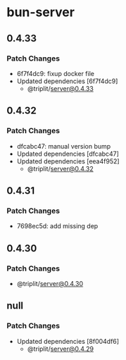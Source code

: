 # bun-server

## 0.4.33

### Patch Changes

- 6f7f4dc9: fixup docker file
- Updated dependencies [6f7f4dc9]
  - @triplit/server@0.4.33

## 0.4.32

### Patch Changes

- dfcabc47: manual version bump
- Updated dependencies [dfcabc47]
- Updated dependencies [eea4f952]
  - @triplit/server@0.4.32

## 0.4.31

### Patch Changes

- 7698ec5d: add missing dep

## 0.4.30

### Patch Changes

- @triplit/server@0.4.30

## null

### Patch Changes

- Updated dependencies [8f004df6]
  - @triplit/server@0.4.29
